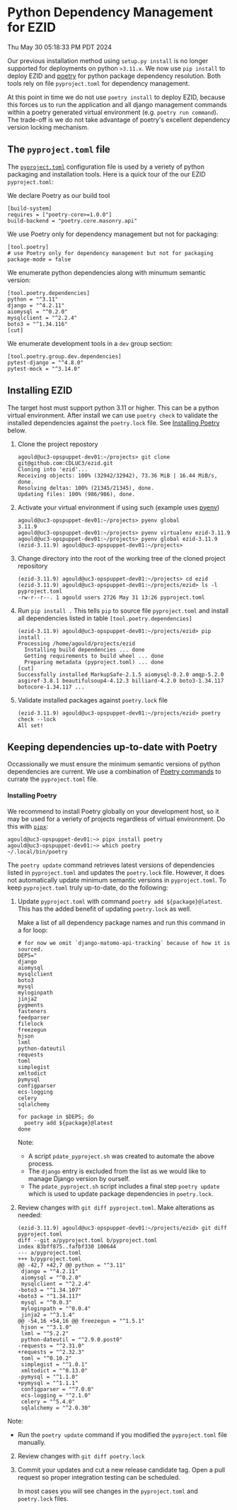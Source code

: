 Python Dependency Management for EZID
=====================================

Thu May 30 05:18:33 PM PDT 2024

Our previous installation method using `setup.py install` is no longer
supported for deployments on python `>3.11.x`.  We now use `pip install` to
deploy EZID and [poetry](https://python-poetry.org/docs/) for python package
dependency resolution.  Both tools rely on file `pyproject.toml` for dependency
management.

At this point in time we do not use `poetry install` to deploy EZID, because
this forces us to run the application and all django management commands within
a poetry generated virtual environment (e.g. `poetry run command`). The
trade-off is we do not take advantage of poetry's excellent dependency version
locking mechanism.


The `pyproject.toml` file
-------------------------

The
[`pyproject.toml`](https://packaging.python.org/en/latest/guides/writing-pyproject-toml/#writing-pyproject-toml)
configuration file is used by a veriety of python packaging and installation
tools.  Here is a quick tour of the our EZID `pyproject.toml`:

We declare Poetry as our build tool
```
[build-system]
requires = ["poetry-core>=1.0.0"]
build-backend = "poetry.core.masonry.api"
```

We use Poetry only for dependency management but not for packaging:
```
[tool.poetry]
# use Poetry only for dependency management but not for packaging
package-mode = false
```

We enumerate python dependencies along with minumum semantic version:
```
[tool.poetry.dependencies]
python = "^3.11"
django = "^4.2.11"
aiomysql = "^0.2.0"
mysqlclient = "^2.2.4"
boto3 = "^1.34.116"
[cut]
```

We enumerate development tools in a `dev` group section:
```
[tool.poetry.group.dev.dependencies]
pytest-django = "^4.8.0"
pytest-mock = "^3.14.0"
```



Installing EZID
---------------

The target host must support python 3.11 or higher.  This can be a python virtual environment.
After install we can use `poetry check` to validate the installed dependencies against the
`poetry.lock` file.  See [Installing Poetry](#installing-poetry) below.

1. Clone the project repostory
   ```
   agould@uc3-opspuppet-dev01:~/projects> git clone git@github.com:CDLUC3/ezid.git
   Cloning into 'ezid'...
   Receiving objects: 100% (32942/32942), 73.36 MiB | 16.44 MiB/s, done.
   Resolving deltas: 100% (21345/21345), done.
   Updating files: 100% (986/986), done.
   ```

1. Activate your virtual environment if using such (example uses [pyenv](https://github.com/pyenv/pyenv?tab=readme-ov-file#automatic-installer))
   ```
   agould@uc3-opspuppet-dev01:~/projects> pyenv global
   3.11.9
   agould@uc3-opspuppet-dev01:~/projects> pyenv virtualenv ezid-3.11.9
   agould@uc3-opspuppet-dev01:~/projects> pyenv global ezid-3.11.9
   (ezid-3.11.9) agould@uc3-opspuppet-dev01:~/projects> 
   ```

1. Change directory into the root of the working tree of the cloned project repository
   ```
   (ezid-3.11.9) agould@uc3-opspuppet-dev01:~/projects> cd ezid
   (ezid-3.11.9) agould@uc3-opspuppet-dev01:~/projects/ezid> ls -l pyproject.toml 
   -rw-r--r--. 1 agould users 2726 May 31 13:26 pyproject.toml
   ```

1. Run `pip install .` This tells `pip` to source file `pyproject.toml` and
   install all dependencies listed in table `[tool.poetry.dependencies]`
   ```
   (ezid-3.11.9) agould@uc3-opspuppet-dev01:~/projects/ezid> pip install .
   Processing /home/agould/projects/ezid
     Installing build dependencies ... done
     Getting requirements to build wheel ... done
     Preparing metadata (pyproject.toml) ... done
   [cut]
   Successfully installed MarkupSafe-2.1.5 aiomysql-0.2.0 amqp-5.2.0 asgiref-3.8.1 beautifulsoup4-4.12.3 billiard-4.2.0 boto3-1.34.117 botocore-1.34.117 ...
   ```

1. Validate installed packages against `poetry.lock` file
   ```
   (ezid-3.11.9) agould@uc3-opspuppet-dev01:~/projects/ezid> poetry check --lock
   All set!
   ```


Keeping dependencies up-to-date with Poetry
-------------------------------------------

Occassionally we must ensure the minimum semantic versions of python
dependencies are current.  We use a combination of
[Poetry commands](https://python-poetry.org/docs/cli/) to currate the `pyproject.toml` file.


#### Installing Poetry

We recommend to install Poetry globally on your development host, so it may be
used for a veriety of projects regardless of virtual environment.  Do this with
[`pipx`](https://python.land/virtual-environments/pipx):
```
agould@uc3-opspuppet-dev01:~> pipx install poetry
agould@uc3-opspuppet-dev01:~> which poetry
~/.local/bin/poetry
```


The `poetry update` command retrieves latest versions of dependencies listed in
`pyproject.toml` and updates the `poetry.lock` file.  However, it does not
automatically update minimum semantic versions in `pyproject.toml`.  To keep
`pyproject.toml` truly up-to-date, do the following:

1. Update `pyproject.toml` with command `poetry add ${package}@latest`.  This has
   the added benefit of updating `poetry.lock` as well.

   Make a list of all dependency package names and run this command in a for loop:

   ```
   # for now we omit `django-matomo-api-tracking` because of how it is sourced.
   DEPS="
   django
   aiomysql
   mysqlclient
   boto3
   mysql
   myloginpath
   jinja2
   pygments
   fasteners
   feedparser
   filelock
   freezegun
   hjson
   lxml
   python-dateutil
   requests
   toml
   simplegist
   xmltodict
   pymysql
   configparser
   ecs-logging
   celery
   sqlalchemy
   "
   for package in $DEPS; do
     poetry add ${package}@latest
   done
   ```
   Note:
   * A script `pdate_pyproject.sh` was created to automate the above process.
   * The `django` entry is excluded from the list as we would like to manage Django version by ourself.
   * The `pdate_pyproject.sh` script includes a final step `poetry update` which is used to update package dependencies in `poetry.lock`.

1. Review changes with `git diff pyproject.toml`.  Make alterations as needed:
   ```
   (ezid-3.11.9) agould@uc3-opspuppet-dev01:~/projects/ezid> git diff pyproject.toml
   diff --git a/pyproject.toml b/pyproject.toml
   index 83bff875..fafbf330 100644
   --- a/pyproject.toml
   +++ b/pyproject.toml
   @@ -42,7 +42,7 @@ python = "^3.11"
    django = "^4.2.11"
    aiomysql = "^0.2.0"
    mysqlclient = "^2.2.4"
   -boto3 = "^1.34.107"
   +boto3 = "^1.34.117"
    mysql = "^0.0.3"
    myloginpath = "^0.0.4"
    jinja2 = "^3.1.4"
   @@ -54,16 +54,16 @@ freezegun = "^1.5.1"
    hjson = "^3.1.0"
    lxml = "^5.2.2"
    python-dateutil = "^2.9.0.post0"
   -requests = "^2.31.0"
   +requests = "^2.32.3"
    toml = "^0.10.2"
    simplegist = "^1.0.1"
    xmltodict = "^0.13.0"
   -pymysql = "^1.1.0"
   +pymysql = "^1.1.1"
    configparser = "^7.0.0"
    ecs-logging = "^2.1.0"
    celery = "^5.4.0"
    sqlalchemy = "^2.0.30"
   ``` 
Note:
* Run the `poetry update` command if you modified the `pyproject.toml` file manually.
  
2. Review changes with `git diff poetry.lock`
   
3. Commit your updates and cut a new release candidate tag.  Open a pull request so 
   proper integration testing can be scheduled.

   In most cases you will see changes in the `pyproject.toml` and `poetry.lock` files.


